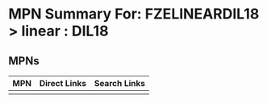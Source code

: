 



# MPN Summary For: FZELINEARDIL18 > linear : DIL18

## MPNs
  

|MPN|Direct Links|Search Links|
| :--- | :--- | :--- |
||||

